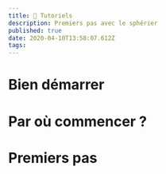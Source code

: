 ```yaml
---
title: 🍼 Tutoriels
description: Premiers pas avec le sphérier
published: true
date: 2020-04-10T13:58:07.612Z
tags: 
---
```


# Bien démarrer

# Par où commencer ?

# Premiers pas